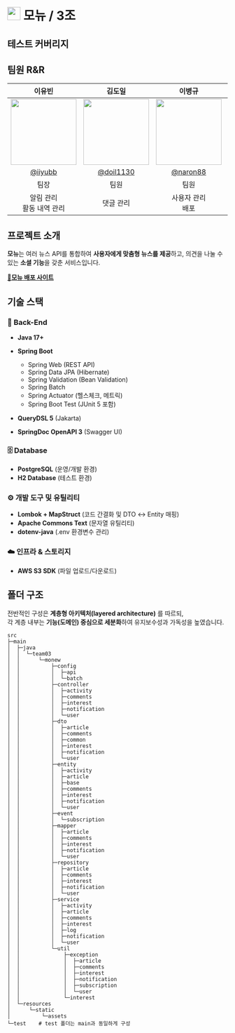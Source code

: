 # <span><img src="https://notion-emojis.s3-us-west-2.amazonaws.com/prod/svg-twitter/1f4f0.svg" width="30" height="30"/></span> 모뉴 / 3조

## 테스트 커버리지



## 팀원 R&R

|                                                   이유빈                                                   |                                                   김도일                                                    |                                                   이병규                                                   |                                                   이승주                                                   |                                                   한성지                                                    |
|:-------------------------------------------------------------------------------------------------------:|:--------------------------------------------------------------------------------------------------------:|:-------------------------------------------------------------------------------------------------------:|:-------------------------------------------------------------------------------------------------------:|:--------------------------------------------------------------------------------------------------------:|
| <span><img src="https://avatars.githubusercontent.com/u/80386881?v=4" width="150" height="150"/></span> | <span><img src="https://avatars.githubusercontent.com/u/207847768?v=4" width="150" height="150"/></span> | <span><img src="https://avatars.githubusercontent.com/u/93171052?v=4" width="150" height="150"/></span> | <span><img src="https://avatars.githubusercontent.com/u/61524863?v=4" width="150" height="150"/></span> | <span><img src="https://avatars.githubusercontent.com/u/158116933?v=4" width="150" height="150"/></span> |
|                                  [@iiyubb](https://github.com/iiyubb)                                   |                                 [@doil1130](https://github.com/doil1130)                                 |                                 [@naron88](https://github.com/naron88)                                  |                                [@leesj092](https://github.com/leesj092)                                 |                                  [@hyanyul](https://github.com/hyanyul)                                  |
|                                                   팀장                                                    |                                                    팀원                                                    |                                                   팀원                                                    |                                                   팀원                                                    |                                                    팀원                                                    |
|                                              알림 관리<br/>활동 내역 관리                                              |                                                  댓글 관리                                                   |                                                사용자 관리<br/>배포                                                 |                                                뉴스 기사 관리                                                 |                                               관심사 관리<br/>로그 관리                                                |


## 프로젝트 소개

**모뉴**는 여러 뉴스 API를 통합하여 **사용자에게 맞춤형 뉴스를 제공**하고, 의견을 나눌 수 있는 **소셜 기능**을 갖춘 서비스입니다.

[🔗**모뉴 배포 사이트**](http://3.34.146.23/)


## 기술 스택
### 📌 Back-End
- **Java 17+**
- **Spring Boot**

  - Spring Web (REST API)
  - Spring Data JPA (Hibernate)
  - Spring Validation (Bean Validation)
  - Spring Batch 
  - Spring Actuator (헬스체크, 메트릭)
  - Spring Boot Test (JUnit 5 포함)

- **QueryDSL 5** (Jakarta)
- **SpringDoc OpenAPI 3** (Swagger UI)

### 🗄️ Database
- **PostgreSQL** (운영/개발 환경)
- **H2 Database** (테스트 환경)

### ⚙️ 개발 도구 및 유틸리티
- **Lombok + MapStruct** (코드 간결화 및 DTO ↔ Entity 매핑)
- **Apache Commons Text** (문자열 유틸리티)
- **dotenv-java** (.env 환경변수 관리)

### ☁️ 인프라 & 스토리지
- **AWS S3 SDK** (파일 업로드/다운로드)


## 폴더 구조
전반적인 구성은 **계층형 아키텍처(layered architecture)** 를 따르되,  
각 계층 내부는 **기능(도메인) 중심으로 세분화**하여 유지보수성과 가독성을 높였습니다.
```angular2html
src
├─main
│  ├─java
│  │  └─team03
│  │      └─monew
│  │          ├─config
│  │          │  ├─api
│  │          │  └─batch
│  │          ├─controller
│  │          │  ├─activity
│  │          │  ├─comments
│  │          │  ├─interest
│  │          │  ├─notification
│  │          │  └─user
│  │          ├─dto
│  │          │  ├─article
│  │          │  ├─comments
│  │          │  ├─common
│  │          │  ├─interest
│  │          │  ├─notification
│  │          │  └─user
│  │          ├─entity
│  │          │  ├─activity
│  │          │  ├─article
│  │          │  ├─base
│  │          │  ├─comments
│  │          │  ├─interest
│  │          │  ├─notification
│  │          │  └─user
│  │          ├─event
│  │          │  └─subscription
│  │          ├─mapper
│  │          │  ├─article
│  │          │  ├─comments
│  │          │  ├─interest
│  │          │  ├─notification
│  │          │  └─user
│  │          ├─repository
│  │          │  ├─article
│  │          │  ├─comments
│  │          │  ├─interest
│  │          │  ├─notification
│  │          │  └─user
│  │          ├─service
│  │          │  ├─activity
│  │          │  ├─article
│  │          │  ├─comments
│  │          │  ├─interest
│  │          │  ├─log
│  │          │  ├─notification
│  │          │  └─user
│  │          └─util
│  │              ├─exception
│  │              │  ├─article
│  │              │  ├─comments
│  │              │  ├─interest
│  │              │  ├─notification
│  │              │  ├─subscription
│  │              │  └─user
│  │              └─interest
│  └─resources
│      └─static
│          └─assets
└─test    # test 폴더는 main과 동일하게 구성
```